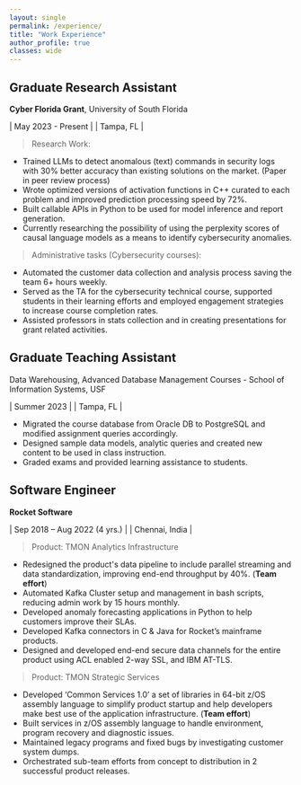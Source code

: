 ```yaml
---
layout: single
permalink: /experience/
title: "Work Experience"
author_profile: true
classes: wide
---
```



Graduate Research Assistant  
---------   
**Cyber Florida Grant**, University of South Florida

| May 2023 - Present |
| Tampa, FL          |

> Research Work:

- Trained LLMs to detect anomalous (text) commands in security logs with 30% better accuracy than existing solutions on the market. (Paper in peer review process)
- Wrote optimized versions of activation functions in C++ curated to each problem and improved prediction processing speed by 72%.
- Built callable APIs in Python to be used for model inference and report generation.
- Currently researching the possibility of using the perplexity scores of causal language models as a means to identify cybersecurity anomalies.

> Administrative tasks (Cybersecurity courses):

- Automated the customer data collection and analysis process saving the team 6+ hours weekly.
- Served as the TA for the cybersecurity technical course, supported students in their learning efforts and employed engagement strategies to increase course completion rates.
- Assisted professors in stats collection and in creating presentations for grant related activities. 


Graduate Teaching Assistant 
---------   
Data Warehousing, Advanced Database Management Courses - School of Information Systems, USF

| Summer 2023        |
| Tampa, FL          |

- Migrated the course database from Oracle DB to PostgreSQL and modified assignment queries accordingly.
- Designed sample data models, analytic queries and created new content to be used in class instruction.
- Graded exams and provided learning assistance to students.

Software Engineer
---------   
**Rocket Software**

| Sep 2018 – Aug 2022 (4 yrs.)       |
| Chennai, India                     |

> Product: TMON Analytics Infrastructure
 
- Redesigned the product's data pipeline to include parallel streaming and data standardization, improving end-end throughput by 40%. (**Team effort**)
- Automated Kafka Cluster setup and management in bash scripts, reducing admin work by 15 hours monthly.
- Developed anomaly forecasting applications in Python to help customers improve their SLAs.
- Developed Kafka connectors in C & Java for Rocket’s mainframe products.
- Designed and developed end-end secure data channels for the entire product using ACL enabled 2-way SSL, and IBM AT-TLS.

> Product: TMON Strategic Services

- Developed ‘Common Services 1.0’ a set of libraries in 64-bit z/OS assembly language to simplify product startup and help developers make best use of the application infrastructure. (**Team effort**)
- Built services in z/OS assembly language to handle environment, program recovery and diagnostic issues.
- Maintained legacy programs and fixed bugs by investigating customer system dumps.
- Orchestrated sub-team efforts from concept to distribution in 2 successful product releases.

